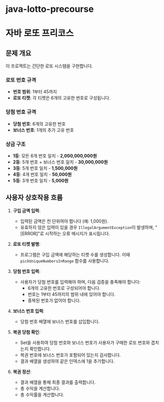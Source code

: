# java-lotto-precourse

# 자바 로또 프리코스

## 문제 개요

이 프로젝트는 간단한 로또 시스템을 구현합니다.

### 로또 번호 규격
- **번호 범위**: 1부터 45까지
- **로또 티켓**: 각 티켓은 6개의 고유한 번호로 구성됩니다.

### 당첨 번호 규격
- **당첨 번호**: 6개의 고유한 번호
- **보너스 번호**: 1개의 추가 고유 번호

### 상금 구조
- **1등**: 모든 6개 번호 일치 - **2,000,000,000원**
- **2등**: 5개 번호 + 보너스 번호 일치 - **30,000,000원**
- **3등**: 5개 번호 일치 - **1,500,000원**
- **4등**: 4개 번호 일치 - **50,000원**
- **5등**: 3개 번호 일치 - **5,000원**

## 사용자 상호작용 흐름

1. **구입 금액 입력**:
   - 입력된 금액은 천 단위여야 합니다 (예: 1,000원).
   - 유효하지 않은 입력이 있을 경우 `IllegalArgumentException`이 발생하며, "[ERROR]"로 시작하는 오류 메시지가 표시됩니다.

2. **로또 티켓 발행**:
   - 프로그램은 구입 금액에 해당하는 티켓 수를 생성합니다. 이때 `pickUniqueNumbersInRange` 함수를 사용합니다.

3. **당첨 번호 입력**:
   - 사용자가 당첨 번호를 입력해야 하며, 다음 검증을 충족해야 합니다:
      - 6개의 고유한 번호로 구성되어야 합니다.
      - 번호는 1부터 45까지의 범위 내에 있어야 합니다.
      - 중복된 번호가 없어야 합니다.

4. **보너스 번호 입력**:
   - 당첨 번호 배열에 보너스 번호를 삽입합니다.

5. **복권 당첨 확인**:
   - Set을 사용하여 당첨 번호와 보너스 번호가 사용자가 구매한 로또 번호와 겹치는지 확인합니다.
   - 복권 번호에 보너스 번호가 포함되어 있는지 검사합니다.
   - 결과 배열을 생성하여 같은 인덱스에 1을 추가합니다.

6. **복권 정산**:
   - 결과 배열을 통해 최종 결과를 출력합니다.
   - 총 수익을 계산합니다.
   - 총 수익률을 계산합니다.
